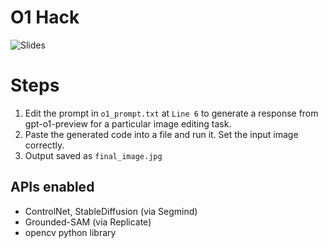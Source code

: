 # O1 Hack
![Slides](https://docs.google.com/presentation/d/1GyGrWMpq7Kzc2n2uifNeCmBtPKvre8IWLGiZw1PwzCM/edit?usp=sharing)
# Steps

1. Edit the prompt in `o1_prompt.txt` at `Line 6` to generate a response from gpt-o1-preview for a particular image editing task.
2. Paste the generated code into a file and run it. Set the input image correctly.
3. Output saved as `final_image.jpg`

## APIs enabled
* ControlNet, StableDiffusion (via Segmind)
* Grounded-SAM (via Replicate)
* opencv python library

